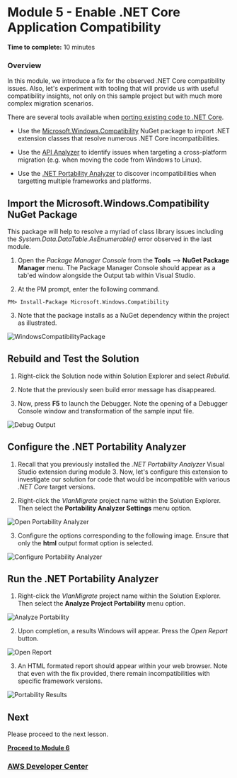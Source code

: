 # Module 5 - Enable .NET Core Application Compatibility

**Time to complete:** 10 minutes

### Overview

In this module, we introduce a fix for the observed .NET Core compatibility issues.  Also, let's experiment with tooling that will provide us with useful compatibility insights, not only on this sample project but with much more complex migration scenarios.

There are several tools available when [porting existing code to .NET Core](https://docs.microsoft.com/en-us/dotnet/core/porting/index).  

* Use the [Microsoft.Windows.Compatibility](https://docs.microsoft.com/en-us/dotnet/core/porting/windows-compat-pack) NuGet package to import .NET extension classes that resolve numerous .NET Core incompatibilities.

* Use the [API Analyzer](https://devblogs.microsoft.com/dotnet/introducing-api-analyzer/) to identify issues when targeting a cross-platform migration (e.g. when moving the code from Windows to Linux).

* Use the [.NET Portability Analyzer](https://docs.microsoft.com/en-us/dotnet/standard/analyzers/portability-analyzer) to discover incompatibilities when targetting multiple frameworks and platforms.


## Import the Microsoft.Windows.Compatibility NuGet Package

This package will help to resolve a myriad of class library issues including the *System.Data.DataTable.AsEnumerable()* error observed in the last module.

1. Open the *Package Manager Console* from the **Tools** --> **NuGet Package Manager** menu. The Package Manager Console should appear as a tab'ed window alongside the Output tab within Visual Studio.

2. At the PM prompt, enter the following command.

``` shell
PM> Install-Package Microsoft.Windows.Compatibility
```

3. Note that the package installs as a NuGet dependency within the project as illustrated.

![WindowsCompatibilityPackage](/images/module-5/MicrosoftWindowsCompatibilityNuget-1.jpg)


## Rebuild and Test the Solution

1. Right-click the Solution node within Solution Explorer and select *Rebuild*.

2. Note that the previously seen build error message has disappeared.  

3. Now, press **F5** to launch the Debugger.  Note the opening of a Debugger Console window and transformation of the sample input file.

![Debug Output](/images/module-5/DebugOutput-1.jpg)


## Configure the .NET Portability Analyzer

1. Recall that you previously installed the *.NET Portability Analyzer* Visual Studio extension during module 3.  Now, let's configure this extension to investigate our solution for code that would be incompatible with various *.NET Core* target versions.  

2. Right-click the *VlanMigrate* project name within the Solution Explorer.  Then select the **Portability Analyzer Settings** menu option.

![Open Portability Analyzer](/images/module-5/OpenPortabilityAnalyzerSettings-1.jpg)

3. Configure the options corresponding to the following image.  Ensure that only the **html** output format option is selected.

![Configure Portability Analyzer](/images/module-5/PortabilityAnalyzerConfigure-2.jpg)


## Run the .NET Portability Analyzer

1. Right-click the *VlanMigrate* project name within the Solution Explorer. Then select the **Analyze Project Portability** menu option.

![Analyze Portability](/images/module-5/AnalyzePortability-1.jpg)

2. Upon completion, a results Windows will appear.  Press the *Open Report* button.

![Open Report](/images/module-5/OpenPortabilityAnalyzerReport-1.jpg)

3. An HTML formated report should appear within your web browser.  Note that even with the fix provided, there remain incompatibilities with specific framework versions.  

![Portability Results](/images/module-5/PortabilityResults-1.jpg)


## Next

Please proceed to the next lesson.

**[Proceed to Module 6](/module-6)**


### [AWS Developer Center](https://developer.aws)
